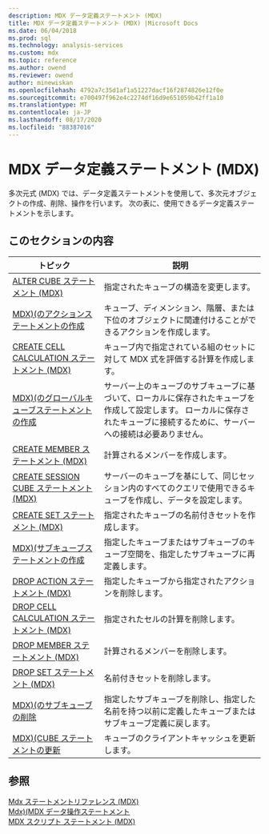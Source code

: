 ```yaml
---
description: MDX データ定義ステートメント (MDX)
title: MDX データ定義ステートメント (MDX) |Microsoft Docs
ms.date: 06/04/2018
ms.prod: sql
ms.technology: analysis-services
ms.custom: mdx
ms.topic: reference
ms.author: owend
ms.reviewer: owend
author: minewiskan
ms.openlocfilehash: 4792a7c35d1af1a51227dacf16f2874826e12f0e
ms.sourcegitcommit: e700497f962e4c2274df16d9e651059b42ff1a10
ms.translationtype: MT
ms.contentlocale: ja-JP
ms.lasthandoff: 08/17/2020
ms.locfileid: "88387016"
---
```

# <a name="mdx-data-definition-statements-mdx"></a>MDX データ定義ステートメント (MDX)


  多次元式 (MDX) では、データ定義ステートメントを使用して、多次元オブジェクトの作成、削除、操作を行います。 次の表に、使用できるデータ定義ステートメントを示します。  
  
## <a name="in-this-section"></a>このセクションの内容  
  
|トピック|説明|  
|-----------|-----------------|  
|[ALTER CUBE ステートメント (MDX)](../mdx/mdx-data-definition-alter-cube.md)|指定されたキューブの構造を変更します。|  
|[MDX&#41;&#40;のアクションステートメントの作成 ](../mdx/mdx-data-definition-create-action.md)|キューブ、ディメンション、階層、または下位のオブジェクトに関連付けることができるアクションを作成します。|  
|[CREATE CELL CALCULATION ステートメント (MDX)](../mdx/mdx-data-definition-create-cell-calculation.md)|キューブ内で指定されている組のセットに対して MDX 式を評価する計算を作成します。|  
|[MDX&#41;&#40;のグローバルキューブステートメントの作成 ](../mdx/mdx-data-definition-create-global-cube.md)|サーバー上のキューブのサブキューブに基づいて、ローカルに保存されたキューブを作成して設定します。 ローカルに保存されたキューブに接続するために、サーバーへの接続は必要ありません。|  
|[CREATE MEMBER ステートメント &#40;MDX&#41;](../mdx/mdx-data-definition-create-member.md)|計算されるメンバーを作成します。|  
|[CREATE SESSION CUBE ステートメント &#40;MDX&#41;](../mdx/mdx-data-definition-create-session-cube.md)|サーバーのキューブを基にして、同じセッション内のすべてのクエリで使用できるキューブを作成し、データを設定します。|  
|[CREATE SET ステートメント (MDX)](../mdx/mdx-data-definition-create-set.md)|指定されたキューブの名前付きセットを作成します。|  
|[MDX&#41;&#40;サブキューブステートメントの作成 ](../mdx/mdx-data-definition-create-subcube.md)|指定したキューブまたはサブキューブのキューブ空間を、指定したサブキューブに再定義します。|  
|[DROP ACTION ステートメント &#40;MDX&#41;](../mdx/mdx-data-definition-drop-action.md)|指定したキューブから指定されたアクションを削除します。|  
|[DROP CELL CALCULATION ステートメント &#40;MDX&#41;](../mdx/mdx-data-definition-drop-cell-calculation.md)|指定されたセルの計算を削除します。|  
|[DROP MEMBER ステートメント &#40;MDX&#41;](../mdx/mdx-data-definition-drop-member.md)|計算されるメンバーを削除します。|  
|[DROP SET ステートメント &#40;MDX&#41;](../mdx/mdx-data-definition-drop-set.md)|名前付きセットを削除します。|  
|[MDX&#41;&#40;のサブキューブの削除 ](../mdx/mdx-data-definition-drop-subcube.md)|指定したサブキューブを削除し、指定した名前を持つ以前に定義したキューブまたはサブキューブ定義に戻します。|  
|[MDX&#41;&#40;CUBE ステートメントの更新 ](../mdx/mdx-data-definition-refresh-cube.md)|キューブのクライアントキャッシュを更新します。|  
  
## <a name="see-also"></a>参照  
 [Mdx ステートメントリファレンス &#40;MDX&#41;](../mdx/mdx-statement-reference-mdx.md)   
 [Mdx&#41;&#40;MDX データ操作ステートメント ](../mdx/mdx-data-manipulation-statements-mdx.md)   
 [MDX スクリプト ステートメント &#40;MDX&#41;](../mdx/mdx-scripting-statements-mdx.md)  
  
  
